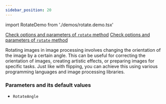 ```yaml
---
sidebar_position: 20
---
```


import RotateDemo from './demos/rotate.demo.tsx'

[Check options and parameters of `rotate` method](https://image-js.github.io/image-js-typescript/classes/Image.html#rotate 'github.io link')
[Check options and parameters of `rotate` method](https://image-js.github.io/image-js-typescript/classes/Image.html#rotate 'github.io link')

Rotating images in image processing involves changing the orientation of the image by a certain angle. This can be useful for correcting the orientation of images, creating artistic effects, or preparing images for specific tasks. Just like with flipping, you can achieve this using various programming languages and image processing libraries.

<RotateDemo />

### Parameters and its default values

- `RotateAngle`
